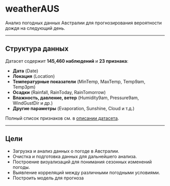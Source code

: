 # weatherAUS
Анализ погодных данных Австралии для прогнозирования вероятности дождя на следующий день.

---

## Структура данных
Датасет содержит **145,460 наблюдений** и **23 признака**:
- **Дата** (Date)
- **Локация** (Location)
- **Температурные показатели** (MinTemp, MaxTemp, Temp9am, Temp3pm)
- **Осадки** (Rainfall, RainToday, RainTomorrow)
- **Влажность, давление, ветер** (Humidity9am, Pressure9am, WindGustDir и др.)
- **Другие параметры** (Evaporation, Sunshine, Cloud и т.д.)

Полный список признаков см. в [описании датасета](https://www.kaggle.com/datasets/jsphyg/weather-dataset-rattle-package).

---

## Цели
- Загрузка и анализ данных о погоде в Австралии.
- Очистка и подготовка данных для дальнейшего анализа.
- Построение визуализаций для понимания сезонных изменений погоды.
- Выявление корреляций между различными погодными условиями.
- Построить модель для прогноза



